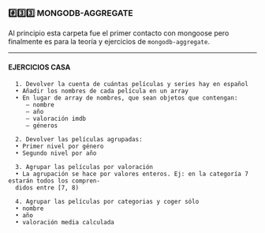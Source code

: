 ### #️⃣3️⃣3️⃣ MONGODB-AGGREGATE
Al principio esta carpeta fue el primer contacto con mongoose pero finalmente es para la teoría y ejercicios de `mongodb-aggregate`.

---

#### EJERCICIOS CASA
      1. Devolver la cuenta de cuántas películas y series hay en español
      • Añadir los nombres de cada película en un array
      • En lugar de array de nombres, que sean objetos que contengan:
         – nombre
         – año
         – valoración imdb
         – géneros
         
      2. Devolver las películas agrupadas:
      • Primer nivel por género
      • Segundo nivel por año
      
      3. Agrupar las películas por valoración
      • La agrupación se hace por valores enteros. Ej: en la categoría 7 estarán todos los compren-
      didos entre [7, 8)

      4. Agrupar las películas por categorias y coger sólo
      • nombre
      • año
      • valoración media calculada
